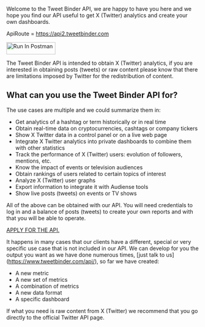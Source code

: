 Welcome to the Tweet Binder API, we are happy to have you here and we hope you find our API useful to get X (Twitter) analytics and create your own dashboards.

ApiRoute = https://api2.tweetbinder.com

[<img src="https://run.pstmn.io/button.svg" alt="Run In Postman" style="width: 128px; height: 32px;">](https://god.gw.postman.com/run-collection/27823993-699ddeb4-f925-4238-922f-f3524379c207?action=collection%2Ffork&source=rip_markdown&collection-url=entityId%3D27823993-699ddeb4-f925-4238-922f-f3524379c207%26entityType%3Dcollection%26workspaceId%3D45566d5f-fc96-4603-b411-01380184e0b4)

The Tweet Binder API is intended to obtain X (Twitter) analytics, if you are interested in obtaining posts (tweets) or raw content please know that there are limitations imposed by Twitter for the redistribution of content.

## What can you use the Tweet Binder API for?

The use cases are multiple and we could summarize them in:

- Get analytics of a hashtag or term historically or in real time
- Obtain real-time data on cryptocurrencies, cashtags or company tickers
- Show X Twitter data in a control panel or on a live web page
- Integrate X Twitter analytics into private dashboards to combine them with other statistics
- Track the performance of X (Twitter) users: evolution of followers, mentions, etc.
- Know the impact of events or television audiences
- Obtain rankings of users related to certain topics of interest
- Analyze X (Twitter) user graphs
- Export information to integrate it with Audiense tools
- Show live posts (tweets) on events or TV shows

All of the above can be obtained with our API. You will need credentials to log in and a balance of posts (tweets) to create your own reports and with that you will be able to operate.

[APPLY FOR THE API.](https://audiencefirst.typeform.com/to/z3NuSnuy)

It happens in many cases that our clients have a different, special or very specific use case that is not included in our API. We can develop for you the output you want as we have done numerous times, [just talk to us] (https://www.tweetbinder.com/api/), so far we have created:

- A new metric
- A new set of metrics
- A combination of metrics
- A new data format
- A specific dashboard

If what you need is raw content from X (Twitter) we recommend that you go directly to the official Twitter API page.
